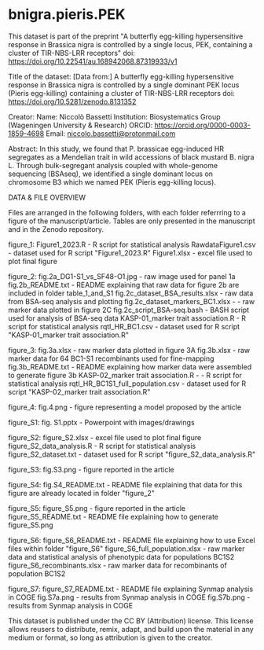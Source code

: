 # bnigra.pieris.PEK

This dataset is part of the preprint "A butterfly egg-killing hypersensitive response in Brassica nigra is controlled by a single locus, PEK, containing a cluster of TIR-NBS-LRR receptors"
doi: https://doi.org/10.22541/au.168942068.87319933/v1 

Title of the dataset:
[Data from:] A butterfly egg-killing hypersensitive response in Brassica nigra is controlled by a single dominant PEK locus (Pieris egg-killing) containing a cluster of TIR-NBS-LRR receptors
doi: https://doi.org/10.5281/zenodo.8131352

Creator:
Name:	Niccolò Bassetti
Institution: Biosystematics Group (Wageningen University & Research)
ORCID: https://orcid.org/0000-0003-1859-4698
Email: niccolo.bassetti@protonmail.com

Abstract:
In this study, we found that P. brassicae egg-induced HR segregates as a Mendelian trait in wild accessions of black mustard B. nigra L. Through bulk-segregant analysis coupled with whole-genome sequencing (BSAseq),
we identified a single dominant locus on chromosome B3 which we named PEK (Pieris egg-killing locus).

DATA & FILE OVERVIEW

Files are arranged in the following folders, with each folder referrring to a figure of the manuscript/article.
Tables are only presented in the manuscript and in the Zenodo repository.

figure_1:	Figure1_2023.R - R script for statistical analysis
			RawdataFigure1.csv - dataset used for R script "Figure1_2023.R"
			Figure1.xlsx - excel file used to plot final figure
			
figure_2:	fig.2a_DG1-S1_vs_SF48-O1.jpg - raw image used for panel 1a
			fig.2b_README.txt - README explaining that raw data for figure 2b are included in folder table_1_and_S1
			fig.2c_dataset_BSA_results.xlsx - raw data from BSA-seq analysis and plotting
			fig.2c_dataset_markers_BC1.xlsx -  - raw marker data plotted in figure 2C
			fig.2c_script_BSA-seq.bash - BASH script used for analysis of BSA-seq data
			KASP-01_marker trait association.R - R script for statistical analysis
			rqtl_HR_BC1.csv - dataset used for R script "KASP-01_marker trait association.R"
			
figure_3:	fig.3a.xlsx - raw marker data plotted in figure 3A
			fig.3b.xlsx - raw marker data for 64 BC1-S1 recombinants used for fine-mapping 
			fig.3b_README.txt - README explaining how marker data were assembled to generate figure 3b
			KASP-02_marker trait association.R - - R script for statistical analysis
			rqtl_HR_BC1S1_full_population.csv - dataset used for R script "KASP-02_marker trait association.R"

figure_4:	fig.4.png - figure representing a model proposed by the article

figure_S1:	fig. S1.pptx - Powerpoint with images/drawings

figure_S2:  figure_S2.xlsx - excel file used to plot final figure
			figure_S2_data_analysis.R - R script for statistical analysis
			figure_S2_dataset.txt - dataset used for R script "figure_S2_data_analysis.R"
			
figure_S3:	fig.S3.png - figure reported in the article

figure_S4:	fig.S4_README.txt - README file explaining that data for this figure are already located in folder "figure_2"

figure_S5:	figure_S5.png - figure reported in the article
			figure_S5_README.txt - README file explaining how to generate figure_S5.png
	
figure_S6:	figure_S6_README.txt - README file explaining how to use Excel files within folder "figure_S6"
			figure_S6_full_population.xlsx - raw marker data and statistical analysis of phenotypic data for populations BC1S2
			figure_S6_recombinants.xlsx - raw marker data for recombinants of population BC1S2

figure_S7:	figure_S7_README.txt - README file explaining Synmap analysis in COGE
			fig.S7a.png	- results from Synmap analysis in COGE 
			fig.S7b.png	- results from Synmap analysis in COGE 


This dataset is published under the CC BY (Attribution) license.
This license allows reusers to distribute, remix, adapt, and build upon the material in any medium or format, so long as attribution is given to the creator.



